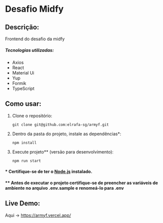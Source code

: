 # Desafio Midfy

## Descrição:

Frontend do desafio da midfy

##### Tecnologias utilizadas:

- Axios
- React
- Material Ui
- Yup
- Formik
- TypeScript

## Como usar:

1. Clone o repositório:
   ```
   git clone git@github.com:elrafa-sg/armyf.git
   ```
2. Dentro da pasta do projeto, instale as dependências\*:
   ```
   npm install
   ```
3. Execute projeto\*\* (versão para desenvolvimento):
   ```
   npm run start
   ```

#### \* Certifique-se de ter o [Node.js](https://nodejs.org/) instalado.

#### \*\* Antes de executar o projeto certifique-se de preencher as variáveis de ambiente no arquivo .env.sample e renomeá-lo para .env

## Live Demo: 

Aqui -> https://armyf.vercel.app/


